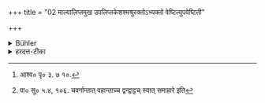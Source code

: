 +++
title = "02 माल्यालिप्तमुख उपलिप्तकेशश्मश्रुरक्तोऽभ्यक्तो वेष्टित्युपवेष्टिती"

+++

<details><summary>Bühler</summary>

2. He may wear garlands, anoint his face (with sandal), oil his hair and moustaches, smear his eyelids (with collyrium), and (his body) with oil, wear a turban, a cloth round his loins, a coat, sandals, and wooden shoes.
</details>

<details><summary>हरदत्त-टीका</summary>

## सूत्रम्
माल्यालिप्समुख उपलिप्तकेशश्मश्रुरक्तोऽभ्यक्तो वेष्टित्युपवेष्टिती काञ्चुक्युपानही पादुकी ॥२॥  
## टिप्पनी
माली मालावान् । आलिप्तमुखश्चन्दनादिना । मुखग्रहणमुपलक्षणम् । [^३]मुखमग्रे ब्राह्मणोऽनुलिम्पेदि'त्याश्वलायनवचनात् । सुगन्धिभिरामल कादिभिर्द्रव्यैरुपलिप्तानि संस्कृतानि केशश्मश्रूणी यस्य सः उपलिप्तकेशश्मश्रुः । अक्त अञ्जनेनाऽक्ष्णोः। अभ्यक्तः तैलेन । वेष्टिता वेष्टितशिराः । कटिप्रदेशो द्वितीयेन वाससा वेष्टितो यस्य सः उपवेष्टिती । कञ्चुकञ्चोपानच्च कञ्चुकोपानहम् । [^४]द्वन्द्वाच्चुदपहान्तादित्यच् समासान्तः । तदस्यास्तीति कञ्चुकोपानही। द्वन्द्वोपतामर्ह्यात्प्राणिस्थादिनिप्रत्ययः। प्रसिद्धे पाठे कञ्चुकमेव काञ्चुकं तद्वान् काञ्चुकी। उपानद्वानुपानही । ब्रीह्यादिस्वादिनिः। पादुके दारुमये पादरक्षणे तद्वान् पादुकी ॥२॥  

[^३]: आश्व० पृ० ३. ७ १०.  

[^४]: पा० सू० ५.४, १०६. चवर्गान्तात् वहान्ताच्च द्वन्द्वाट्टच् स्यात् समाहारे इति
</details>
